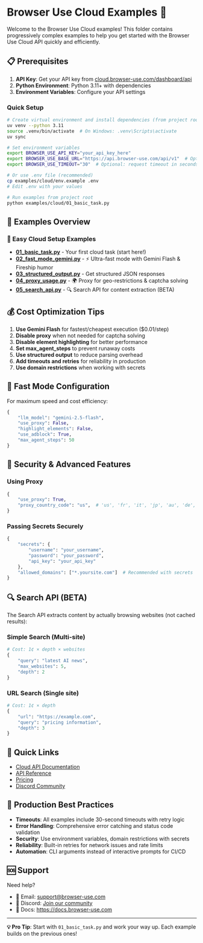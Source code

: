 # Browser Use Cloud Examples 🚀

Welcome to the Browser Use Cloud examples! This folder contains progressively complex examples to help you get started with the Browser Use Cloud API quickly and efficiently.

## 📋 Prerequisites

1. **API Key**: Get your API key from [cloud.browser-use.com/dashboard/api](https://cloud.browser-use.com/dashboard/api)
2. **Python Environment**: Python 3.11+ with dependencies
3. **Environment Variables**: Configure your API settings

### Quick Setup

```bash
# Create virtual environment and install dependencies (from project root)
uv venv --python 3.11
source .venv/bin/activate  # On Windows: .venv\Scripts\activate
uv sync

# Set environment variables
export BROWSER_USE_API_KEY="your_api_key_here"
export BROWSER_USE_BASE_URL="https://api.browser-use.com/api/v1"  # Optional
export BROWSER_USE_TIMEOUT="30"  # Optional: request timeout in seconds

# Or use .env file (recommended)
cp examples/cloud/env.example .env
# Edit .env with your values

# Run examples from project root
python examples/cloud/01_basic_task.py
```

## 🎯 Examples Overview

### 🚀 Easy Cloud Setup Examples

- **[01_basic_task.py](./01_basic_task.py)** - Your first cloud task (start here!)
- **[02_fast_mode_gemini.py](./02_fast_mode_gemini.py)** - ⚡ Ultra-fast mode with Gemini Flash & Fireship humor
- **[03_structured_output.py](./03_structured_output.py)** - Get structured JSON responses
- **[04_proxy_usage.py](./04_proxy_usage.py)** - 🌍 Proxy for geo-restrictions & captcha solving
- **[05_search_api.py](./05_search_api.py)** - 🔍 Search API for content extraction (BETA)

## 💰 Cost Optimization Tips

1. **Use Gemini Flash** for fastest/cheapest execution ($0.01/step)
2. **Disable proxy** when not needed for captcha solving
3. **Disable element highlighting** for better performance
4. **Set max_agent_steps** to prevent runaway costs
5. **Use structured output** to reduce parsing overhead
6. **Add timeouts and retries** for reliability in production
7. **Use domain restrictions** when working with secrets

## 🎨 Fast Mode Configuration

For maximum speed and cost efficiency:

```python
{
    "llm_model": "gemini-2.5-flash",
    "use_proxy": False,
    "highlight_elements": False,
    "use_adblock": True,
    "max_agent_steps": 50
}
```

## 🔐 Security & Advanced Features

### Using Proxy
```python
{
    "use_proxy": True,
    "proxy_country_code": "us",  # 'us', 'fr', 'it', 'jp', 'au', 'de', 'fi', 'ca'
}
```

### Passing Secrets Securely
```python
{
    "secrets": {
        "username": "your_username",
        "password": "your_password",
        "api_key": "your_api_key"
    },
    "allowed_domains": ["*.yoursite.com"]  # Recommended with secrets
}
```

## 🔍 Search API (BETA)

The Search API extracts content by actually browsing websites (not cached results):

### Simple Search (Multi-site)
```python
# Cost: 1¢ × depth × websites
{
    "query": "latest AI news",
    "max_websites": 5,
    "depth": 2
}
```

### URL Search (Single site)
```python
# Cost: 1¢ × depth  
{
    "url": "https://example.com",
    "query": "pricing information",
    "depth": 3
}
```

## 🔗 Quick Links

- [Cloud API Documentation](https://docs.browser-use.com/cloud)
- [API Reference](https://docs.browser-use.com/api-reference)
- [Pricing](https://cloud.browser-use.com/billing)
- [Discord Community](https://link.browser-use.com/discord)

## 🔧 Production Best Practices

- **Timeouts**: All examples include 30-second timeouts with retry logic
- **Error Handling**: Comprehensive error catching and status code validation
- **Security**: Use environment variables, domain restrictions with secrets
- **Reliability**: Built-in retries for network issues and rate limits
- **Automation**: CLI arguments instead of interactive prompts for CI/CD

## 🆘 Support

Need help?

- 📧 Email: support@browser-use.com
- 💬 Discord: [Join our community](https://link.browser-use.com/discord)
- 📖 Docs: <https://docs.browser-use.com>

---

**💡 Pro Tip**: Start with `01_basic_task.py` and work your way up. Each example builds on the previous ones!
